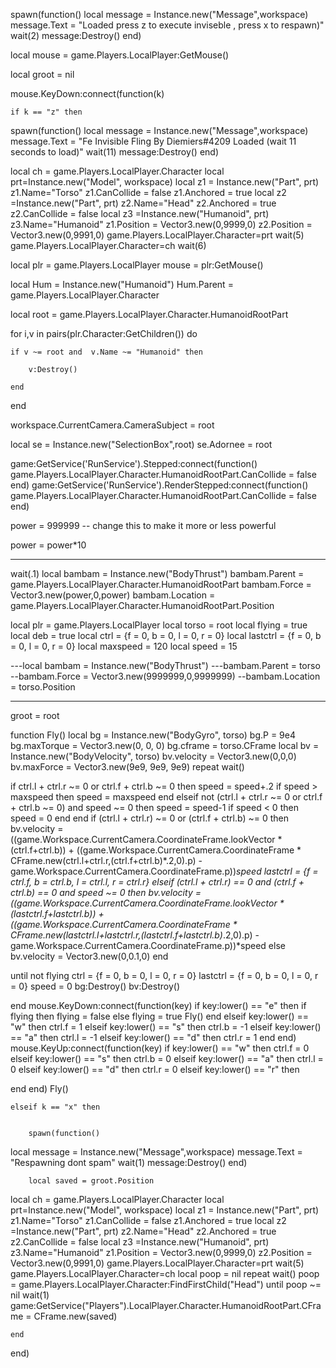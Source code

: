 spawn(function()
local message = Instance.new("Message",workspace)
message.Text = "Loaded press z to execute inviseble , press x to respawn)"
wait(2)
message:Destroy()
end)








local mouse = game.Players.LocalPlayer:GetMouse()

local groot = nil

mouse.KeyDown:connect(function(k)
	
	if k == "z" then
		
		
		
spawn(function()
local message = Instance.new("Message",workspace)
message.Text = "Fe Invisible Fling By Diemiers#4209 Loaded (wait 11 seconds to load)"
wait(11)
message:Destroy()
end)


local ch = game.Players.LocalPlayer.Character
local prt=Instance.new("Model", workspace)
local z1 =  Instance.new("Part", prt)
z1.Name="Torso"
z1.CanCollide = false
z1.Anchored = true
local z2  =Instance.new("Part", prt)
z2.Name="Head"
z2.Anchored = true
z2.CanCollide = false
local z3 =Instance.new("Humanoid", prt)
z3.Name="Humanoid"
z1.Position = Vector3.new(0,9999,0)
z2.Position = Vector3.new(0,9991,0)
 game.Players.LocalPlayer.Character=prt
wait(5)
game.Players.LocalPlayer.Character=ch
wait(6)


local plr = game.Players.LocalPlayer
mouse = plr:GetMouse()

local Hum = Instance.new("Humanoid")
Hum.Parent = game.Players.LocalPlayer.Character


local root =  game.Players.LocalPlayer.Character.HumanoidRootPart


for i,v in pairs(plr.Character:GetChildren()) do
	
	if v ~= root and  v.Name ~= "Humanoid" then
		
		v:Destroy()
		
	end
	
	
end
           
workspace.CurrentCamera.CameraSubject = root

local se = Instance.new("SelectionBox",root)
se.Adornee = root


game:GetService('RunService').Stepped:connect(function()
game.Players.LocalPlayer.Character.HumanoidRootPart.CanCollide = false
end)
game:GetService('RunService').RenderStepped:connect(function()
game.Players.LocalPlayer.Character.HumanoidRootPart.CanCollide = false
end)


power = 999999 -- change this to make it more or less powerful

power = power*10

---
wait(.1)
local bambam = Instance.new("BodyThrust")
bambam.Parent = game.Players.LocalPlayer.Character.HumanoidRootPart
bambam.Force = Vector3.new(power,0,power)
bambam.Location = game.Players.LocalPlayer.Character.HumanoidRootPart.Position 





local plr = game.Players.LocalPlayer
local torso = root
local flying = true
local deb = true
local ctrl = {f = 0, b = 0, l = 0, r = 0}
local lastctrl = {f = 0, b = 0, l = 0, r = 0}
local maxspeed = 120
local speed = 15


---local bambam = Instance.new("BodyThrust")
---bambam.Parent = torso
--bambam.Force = Vector3.new(9999999,0,9999999)
--bambam.Location = torso.Position


---
groot = root
 
function Fly()
local bg = Instance.new("BodyGyro", torso)
bg.P = 9e4
bg.maxTorque = Vector3.new(0, 0, 0)
bg.cframe = torso.CFrame
local bv = Instance.new("BodyVelocity", torso)
bv.velocity = Vector3.new(0,0,0)
bv.maxForce = Vector3.new(9e9, 9e9, 9e9)
repeat wait()

if ctrl.l + ctrl.r ~= 0 or ctrl.f + ctrl.b ~= 0 then
speed = speed+.2
if speed > maxspeed then
speed = maxspeed
end
elseif not (ctrl.l + ctrl.r ~= 0 or ctrl.f + ctrl.b ~= 0) and speed ~= 0 then
speed = speed-1
if speed < 0 then
speed = 0
end
end
if (ctrl.l + ctrl.r) ~= 0 or (ctrl.f + ctrl.b) ~= 0 then
bv.velocity = ((game.Workspace.CurrentCamera.CoordinateFrame.lookVector * (ctrl.f+ctrl.b)) + ((game.Workspace.CurrentCamera.CoordinateFrame * CFrame.new(ctrl.l+ctrl.r,(ctrl.f+ctrl.b)*.2,0).p) - game.Workspace.CurrentCamera.CoordinateFrame.p))*speed
lastctrl = {f = ctrl.f, b = ctrl.b, l = ctrl.l, r = ctrl.r}
elseif (ctrl.l + ctrl.r) == 0 and (ctrl.f + ctrl.b) == 0 and speed ~= 0 then
bv.velocity = ((game.Workspace.CurrentCamera.CoordinateFrame.lookVector * (lastctrl.f+lastctrl.b)) + ((game.Workspace.CurrentCamera.CoordinateFrame * CFrame.new(lastctrl.l+lastctrl.r,(lastctrl.f+lastctrl.b)*.2,0).p) - game.Workspace.CurrentCamera.CoordinateFrame.p))*speed
else
bv.velocity = Vector3.new(0,0.1,0)
end

until not flying
ctrl = {f = 0, b = 0, l = 0, r = 0}
lastctrl = {f = 0, b = 0, l = 0, r = 0}
speed = 0
bg:Destroy()
bv:Destroy()

end
mouse.KeyDown:connect(function(key)
if key:lower() == "e" then
if flying then flying = false
else
flying = true
Fly()
end
elseif key:lower() == "w" then
ctrl.f = 1
elseif key:lower() == "s" then
ctrl.b = -1
elseif key:lower() == "a" then
ctrl.l = -1
elseif key:lower() == "d" then
ctrl.r = 1
end
end)
mouse.KeyUp:connect(function(key)
if key:lower() == "w" then
ctrl.f = 0
elseif key:lower() == "s" then
ctrl.b = 0
elseif key:lower() == "a" then
ctrl.l = 0
elseif key:lower() == "d" then
ctrl.r = 0
elseif key:lower() == "r" then

end
end)
Fly()

		
		
	elseif k == "x" then
		
		
		spawn(function()
local message = Instance.new("Message",workspace)
message.Text = "Respawning dont spam"
wait(1)
message:Destroy()
end)
		
		local saved = groot.Position
		
local ch = game.Players.LocalPlayer.Character
local prt=Instance.new("Model", workspace)
local z1 =  Instance.new("Part", prt)
z1.Name="Torso"
z1.CanCollide = false
z1.Anchored = true
local z2  =Instance.new("Part", prt)
z2.Name="Head"
z2.Anchored = true
z2.CanCollide = false
local z3 =Instance.new("Humanoid", prt)
z3.Name="Humanoid"
z1.Position = Vector3.new(0,9999,0)
z2.Position = Vector3.new(0,9991,0)
 game.Players.LocalPlayer.Character=prt
wait(5)
 game.Players.LocalPlayer.Character=ch
local poop = nil
		repeat wait() poop = game.Players.LocalPlayer.Character:FindFirstChild("Head") until poop ~= nil
		wait(1)
		game:GetService("Players").LocalPlayer.Character.HumanoidRootPart.CFrame = CFrame.new(saved)
		
	end
	
	
end)
